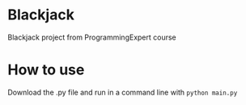 # Blackjack
Blackjack project from ProgrammingExpert course

# How to use
Download the .py file and run in a command line with `python main.py`
